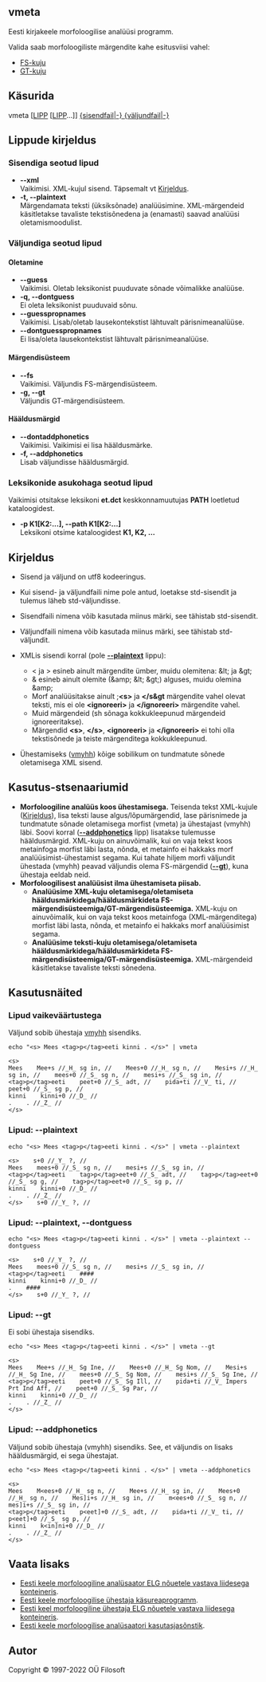## vmeta <a name="algus"></a>
Eesti kirjakeele morfoloogilise analüüsi programm. 

Valida saab morfoloogiliste märgendite kahe esitusviisi vahel:
* [FS-kuju](https://filosoft.ee/html_morf_et/morfoutinfo.html)
* [GT-kuju](https://www.keeleveeb.ee/dict/corpus/shared/categories.html)

## Käsurida
vmeta \[[LIPP](#lippude_kirjeldus) \[[LIPP](#lippude_kirjeldus)…\]\] [{sisendfail|-} {väljundfail|-}](#kirjeldus)

## Lippude kirjeldus <a name="lippude_kirjeldus"></a>

### Sisendiga seotud lipud <a name="lipp_sisend"></a>
* **--xml** <br> Vaikimisi. XML-kujul sisend. Täpsemalt vt [Kirjeldus](#kirjeldus).
* **-t, --plaintext** <br> Märgendamata teksti (üksiksõnade) analüüsimine. XML-märgendeid käsitletakse
tavaliste tekstisõnedena ja (enamasti) saavad analüüsi oletamismoodulist.

### Väljundiga seotud lipud

#### Oletamine <a name="lipp_oletamine"></a>
* **--guess** <br> Vaikimisi. Oletab leksikonist puuduvate sõnade võimalikke analüüse.
* **-q, --dontguess** <br> Ei oleta leksikonist puuduvaid sõnu. 
* **--guesspropnames** <br> Vaikimisi. Lisab/oletab lausekontekstist lähtuvalt pärisnimeanalüüse.
* **--dontguesspropnames** <br>  Ei lisa/oleta lausekontekstist lähtuvalt pärisnimeanalüüse.

#### Märgendisüsteem <a name="lipp_margendisusteem"></a>
* **--fs** <br> Vaikimisi. Väljundis FS-märgendisüsteem.
* **-g, --gt** <br> Väljundis GT-märgendisüsteem.

#### Hääldusmärgid <a name="lipp_haaldusmargid"></a>
* **--dontaddphonetics** <br> Vaikimisi. Vaikimisi ei lisa hääldusmärke.
* **-f, --addphonetics** <br> Lisab väljundisse hääldusmärgid.

### Leksikonide asukohaga seotud lipud <a name="lipp_leksikonid"></a>
Vaikimisi otsitakse leksikoni **et.dct** keskkonnamuutujas **PATH** loetletud kataloogidest.
* **-p K1[K2:...], --path K1[K2:...]** <br> Leksikoni otsime kataloogidest **K1, K2, ...**

## Kirjeldus <a name="kirjeldus"></a>
* Sisend ja väljund on utf8 kodeeringus.
* Kui sisend- ja väljundfaili nime pole antud, loetakse std-sisendit ja tulemus 
läheb std-väljundisse.
* Sisendfaili nimena võib kasutada miinus märki, see tähistab std-sisendit.
* Väljundfaili nimena võib kasutada miinus märki, see tähistab std-väljundit.
* XMLis sisendi korral (pole **[--plaintext](#lipp_sisend)** lippu):
  * &lt; ja &gt; esineb ainult märgendite ümber, muidu olemitena: &amp;lt; ja &amp;gt;
  * &amp; esineb ainult olemite (&amp;amp; &amp;lt; &amp;gt;) alguses, muidu olemina &amp;amp;
  * Morf analüüsitakse ainult ;**&lt;s&gt;** ja **&lt;/s&gt** märgendite vahel olevat teksti,
  mis ei ole **&lt;ignoreeri&gt;** ja **&lt;/ignoreeri&gt;** märgendite vahel.
  * Muid märgendeid (sh sõnaga kokkukleepunud märgendeid ignoreeritakse).
  * Märgendid **&lt;s&gt;**, **&lt;/s&gt;**, **&lt;ignoreeri&gt;** ja **&lt;/ignoreeri&gt;** ei tohi olla 
  tekstisõnede ja teiste märgenditega kokkukleepunud.


* Ühestamiseks ([vmyhh](https://github.com/Filosoft/vabamorf/blob/master/apps/cmdline/vmyhh/LOEMIND.md)) 
kõige sobilikum on tundmatute sõnede oletamisega XML sisend.

## Kasutus-stsenaariumid
* **Morfoloogiline analüüs koos ühestamisega.** 
Teisenda tekst XML-kujule ([Kirjeldus](#kirjeldus)), lisa teksti lause algus/lõpumärgendid, lase pärisnimede ja tundmatute
sõnade oletamisega morfist (vmeta) ja ühestajast (vmyhh) läbi. 
Soovi korral (**[--addphonetics](#lipp_haaldusmargid)** lipp) lisatakse tulemusse hääldusmärgid. 
XML-kuju on ainuvõimalik, kui on vaja tekst koos metainfoga morfist läbi lasta, 
nõnda, et metainfo ei hakkaks morf analüüsimist-ühestamist segama.
Kui tahate hiljem morfi väljundit ühestada (vmyhh) peavad väljundis olema FS-märgendid (**[--gt](#lipp_margendisusteem)**), kuna ühestaja eeldab neid. 
* **Morfoloogilisest analüüsist ilma ühestamiseta piisab.**
  * **Analüüsime XML-kuju oletamisega/oletamiseta hääldusmärkidega/hääldusmärkideta FS-märgendisüsteemiga/GT-märgendisüsteemiga.**
  XML-kuju on ainuvõimalik, kui on vaja tekst koos metainfoga (XML-märgenditega) morfist 
  läbi lasta, nõnda, et metainfo ei hakkaks morf analüüsimist segama.
  * **Analüüsime teksti-kuju oletamisega/oletamiseta hääldusmärkidega/hääldusmärkideta 
  FS-märgendisüsteemiga/GT-märgendisüsteemiga.** XML-märgendeid käsitletakse tavaliste teksti sõnedena.

## Kasutusnäited

### Lipud vaikeväärtustega
Väljund sobib ühestaja [vmyhh](https://github.com/Filosoft/vabamorf/blob/master/apps/cmdline/vmyhh/LOEMIND.md) sisendiks.
```commandline
echo "<s> Mees <tag>p</tag>eeti kinni . </s>" | vmeta

<s>
Mees    Mee+s //_H_ sg in, //    Mees+0 //_H_ sg n, //    Mesi+s //_H_ sg in, //    mees+0 //_S_ sg n, //    mesi+s //_S_ sg in, //
<tag>p</tag>eeti    peet+0 //_S_ adt, //    pida+ti //_V_ ti, //    peet+0 //_S_ sg p, //
kinni    kinni+0 //_D_ //
.    . //_Z_ //
</s>
```
### Lipud: --plaintext

```commandline
echo "<s> Mees <tag>p</tag>eeti kinni . </s>" | vmeta --plaintext

<s>    s+0 //_Y_ ?, //
Mees    mees+0 //_S_ sg n, //    mesi+s //_S_ sg in, //
<tag>p</tag>eeti    tag>p</tag>eet+0 //_S_ adt, //    tag>p</tag>eet+0 //_S_ sg g, //    tag>p</tag>eet+0 //_S_ sg p, //
kinni    kinni+0 //_D_ //
.    . //_Z_ //
</s>    s+0 //_Y_ ?, //
```

### Lipud: --plaintext, --dontguess

```commandline
echo "<s> Mees <tag>p</tag>eeti kinni . </s>" | vmeta --plaintext --dontguess

<s>    s+0 //_Y_ ?, //
Mees    mees+0 //_S_ sg n, //    mesi+s //_S_ sg in, //
<tag>p</tag>eeti    ####
kinni    kinni+0 //_D_ //
.    ####
</s>    s+0 //_Y_ ?, //
```

### Lipud: --gt

Ei sobi ühestaja sisendiks.

```commandline
echo "<s> Mees <tag>p</tag>eeti kinni . </s>" | vmeta --gt

<s>
Mees    Mee+s //_H_ Sg Ine, //    Mees+0 //_H_ Sg Nom, //    Mesi+s //_H_ Sg Ine, //    mees+0 //_S_ Sg Nom, //    mesi+s //_S_ Sg Ine, //
<tag>p</tag>eeti    peet+0 //_S_ Sg Ill, //    pida+ti //_V_ Impers Prt Ind Aff, //    peet+0 //_S_ Sg Par, //
kinni    kinni+0 //_D_ //
.    . //_Z_ //
</s>
```

### Lipud: --addphonetics
Väljund sobib ühestaja (vmyhh) sisendiks. See, et väljundis on lisaks hääldusmärgid, ei sega ühestajat.
```commandline
echo "<s> Mees <tag>p</tag>eeti kinni . </s>" | vmeta --addphonetics

<s>
Mees    M<ees+0 //_H_ sg n, //    Mee+s //_H_ sg in, //    Mees+0 //_H_ sg n, //    Mes]i+s //_H_ sg in, //    m<ees+0 //_S_ sg n, //    mes]i+s //_S_ sg in, //
<tag>p</tag>eeti    p<eet]+0 //_S_ adt, //    pida+ti //_V_ ti, //    p<eet]+0 //_S_ sg p, //
kinni    k<in]ni+0 //_D_ //
.    . //_Z_ //
</s>
```

## Vaata lisaks
* [Eesti keele morfoloogiline analüsaator ELG nõuetele vastava liidesega konteineris](https://gitlab.com/tarmo.vaino/docker-elg-morf/-/blob/main/LOEMIND.md).
* [Eesti keele morfoloogilise ühestaja käsureaprogramm](https://github.com/Filosoft/vabamorf/blob/master/apps/cmdline/vmyhh/LOEMIND.md).
* [Eesti keel morfoloogiline ühestaja ELG nõuetele vastava liidesega konteineris](https://gitlab.com/tarmo.vaino/docker-elg-disamb/-/blob/main/LOEMIND.md).
* [Eesti keele morfoloogilise analüsaatori kasutasjasõnstik](https://github.com/Filosoft/vabamorf/blob/master/apps/cmdline/vmeta/kasutajasonastik.md).

## Autor
Copyright © 1997-2022 OÜ Filosoft
